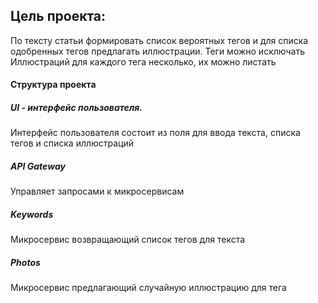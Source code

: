 ## Цель проекта:
По тексту статьи формировать список вероятных тегов и для списка одобренных тегов предлагать иллюстрации.
Теги можно исключать
Иллюстраций для каждого тега несколько, их можно листать

#### Структура проекта

##### UI - интерфейс пользователя. 
Интерфейс пользователя состоит из поля для ввода текста, списка тегов и списка иллюстраций

##### API Gateway
Управляет запросами к микросервисам

##### Keywords
Микросервис возвращающий список тегов для текста

##### Photos
Микросервис предлагающий случайную иллюстрацию для тега  